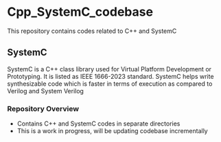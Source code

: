 # Cpp_SystemC_codebase
This repository contains codes related to C++ and SystemC

## SystemC
SystemC is a C++ class library used for Virtual Platform Development or Prototyping. It is listed as IEEE 1666-2023 standard. SystemC helps write synthesizable code which is faster in terms of execution as compared to Verilog and System Verilog

### Repository Overview
- Contains C++ and SystemC codes in separate directories
- This is a work in progress, will be updating codebase incrementally